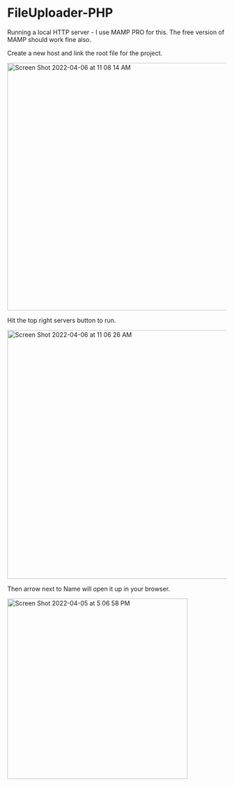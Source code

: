 # FileUploader-PHP

Running a local HTTP server - I use MAMP PRO for this. The free version of MAMP should work fine also.

Create a new host and link the root file for the project. 

<img width="568" alt="Screen Shot 2022-04-06 at 11 08 14 AM" src="https://user-images.githubusercontent.com/22629607/162040145-b6bd97f9-5b38-4528-9438-dee761901f6f.png">

Hit the top right servers button to run. 

<img width="571" alt="Screen Shot 2022-04-06 at 11 06 26 AM" src="https://user-images.githubusercontent.com/22629607/162039829-0da0e751-6b4b-422a-b218-6f0c93166586.png">

Then arrow next to Name will open it up in your browser. 

<img width="414" alt="Screen Shot 2022-04-05 at 5 06 58 PM" src="https://user-images.githubusercontent.com/22629607/161870674-6ea624a0-7c45-4b53-add7-cc35290cded5.png">
